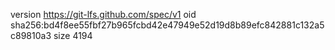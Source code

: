 version https://git-lfs.github.com/spec/v1
oid sha256:bd4f8ee55fbf27b965fcbd42e47949e52d19d8b89efc842881c132a5c89810a3
size 4194
